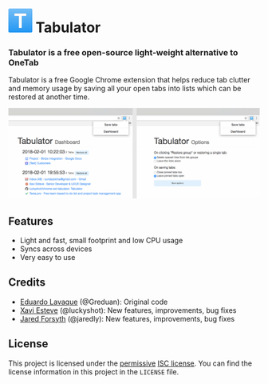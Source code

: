 # <img src="images/icon48.png" alt="Tabulator icon"> Tabulator

### Tabulator is a free open-source light-weight alternative to OneTab

Tabulator is a free Google Chrome extension that helps reduce tab clutter and memory usage by saving all your open tabs into lists which can be restored at another time.

![Screenshot of the button, Dashboard and Options pages](/images/screenshot.png)


## Features

- Light and fast, small footprint and low CPU usage
- Syncs across devices
- Very easy to use


## Credits

- [Eduardo Lavaque][el] (@Greduan): Original code
- [Xavi Esteve][xe] (@luckyshot): New features, improvements, bug fixes
- [Jared Forsyth][jf] (@jaredly): New features, improvements, bug fixes


## License

This project is licensed under the [permissive][per] [ISC license][lic].  You
can find the license information in this project in the `LICENSE` file.

[xe]: https://xaviesteve.com/
[el]: https://github.com/Greduan/chrome-ext-tabulator
[jf]: http://jaredforsyth.com
[per]: https://en.wikipedia.org/wiki/Permissive_free_software_licence
[lic]: https://en.wikipedia.org/wiki/ISC_license
